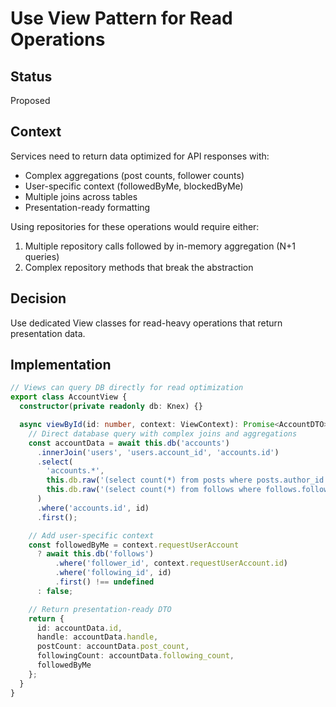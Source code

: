 # Use View Pattern for Read Operations

## Status

Proposed

## Context

Services need to return data optimized for API responses with:
- Complex aggregations (post counts, follower counts)
- User-specific context (followedByMe, blockedByMe)
- Multiple joins across tables
- Presentation-ready formatting

Using repositories for these operations would require either:
1. Multiple repository calls followed by in-memory aggregation (N+1 queries)
2. Complex repository methods that break the abstraction

## Decision

Use dedicated View classes for read-heavy operations that return presentation data.

## Implementation

```typescript
// Views can query DB directly for read optimization
export class AccountView {
  constructor(private readonly db: Knex) {}

  async viewById(id: number, context: ViewContext): Promise<AccountDTO> {
    // Direct database query with complex joins and aggregations
    const accountData = await this.db('accounts')
      .innerJoin('users', 'users.account_id', 'accounts.id')
      .select(
        'accounts.*',
        this.db.raw('(select count(*) from posts where posts.author_id = accounts.id) as post_count'),
        this.db.raw('(select count(*) from follows where follows.follower_id = accounts.id) as following_count')
      )
      .where('accounts.id', id)
      .first();

    // Add user-specific context
    const followedByMe = context.requestUserAccount
      ? await this.db('follows')
          .where('follower_id', context.requestUserAccount.id)
          .where('following_id', id)
          .first() !== undefined
      : false;

    // Return presentation-ready DTO
    return {
      id: accountData.id,
      handle: accountData.handle,
      postCount: accountData.post_count,
      followingCount: accountData.following_count,
      followedByMe
    };
  }
}